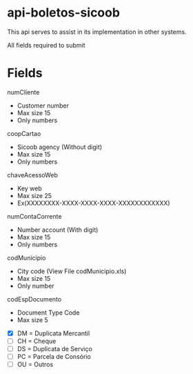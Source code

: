 # api-boletos-sicoob

This api serves to assist in its implementation in other systems.

All fields required to submit
# Fields

numCliente
  - Customer number
  - Max size 15
  - Only numbers

coopCartao
  - Sicoob agency (Without digit)
  - Max size 15 
  - Only numbers

chaveAcessoWeb
  - Key web
  - Max size 25
  - Ex(XXXXXXXX-XXXX-XXXX-XXXX-XXXXXXXXXXXX)
  
numContaCorrente
  - Number account (With digit)
  - Max size 15
  - Only numbers

codMunicipio
  - City code (View File codMunicipio.xls)
  - Max size 15
  - Only number

codEspDocumento
  - Document Type Code
  - Max size 5
  - [x] DM = Duplicata Mercantil
  - [ ] CH = Cheque
  - [ ] DS = Duplicata de Serviço
  - [ ] PC = Parcela de Consório
  - [ ] OU = Outros
